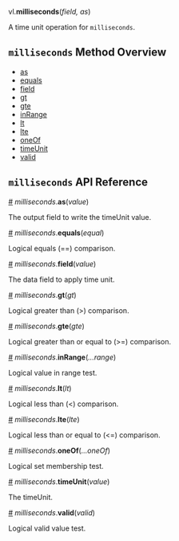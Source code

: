 vl.<b>milliseconds</b>(<em>field, as</em>)

A time unit operation for <code>milliseconds</code>.

## <code>milliseconds</code> Method Overview

* <a href="#as">as</a>
* <a href="#equals">equals</a>
* <a href="#field">field</a>
* <a href="#gt">gt</a>
* <a href="#gte">gte</a>
* <a href="#inRange">inRange</a>
* <a href="#lt">lt</a>
* <a href="#lte">lte</a>
* <a href="#oneOf">oneOf</a>
* <a href="#timeUnit">timeUnit</a>
* <a href="#valid">valid</a>

## <code>milliseconds</code> API Reference

<a id="as" href="#as">#</a>
<em>milliseconds</em>.<b>as</b>(<em>value</em>)

The output field to write the timeUnit value.

<a id="equals" href="#equals">#</a>
<em>milliseconds</em>.<b>equals</b>(<em>equal</em>)

Logical equals (==) comparison.

<a id="field" href="#field">#</a>
<em>milliseconds</em>.<b>field</b>(<em>value</em>)

The data field to apply time unit.

<a id="gt" href="#gt">#</a>
<em>milliseconds</em>.<b>gt</b>(<em>gt</em>)

Logical greater than (>) comparison.

<a id="gte" href="#gte">#</a>
<em>milliseconds</em>.<b>gte</b>(<em>gte</em>)

Logical greater than or equal to (>=) comparison.

<a id="inRange" href="#inRange">#</a>
<em>milliseconds</em>.<b>inRange</b>(<em>...range</em>)

Logical value in range test.

<a id="lt" href="#lt">#</a>
<em>milliseconds</em>.<b>lt</b>(<em>lt</em>)

Logical less than (<) comparison.

<a id="lte" href="#lte">#</a>
<em>milliseconds</em>.<b>lte</b>(<em>lte</em>)

Logical less than or equal to (<=) comparison.

<a id="oneOf" href="#oneOf">#</a>
<em>milliseconds</em>.<b>oneOf</b>(<em>...oneOf</em>)

Logical set membership test.

<a id="timeUnit" href="#timeUnit">#</a>
<em>milliseconds</em>.<b>timeUnit</b>(<em>value</em>)

The timeUnit.

<a id="valid" href="#valid">#</a>
<em>milliseconds</em>.<b>valid</b>(<em>valid</em>)

Logical valid value test.

